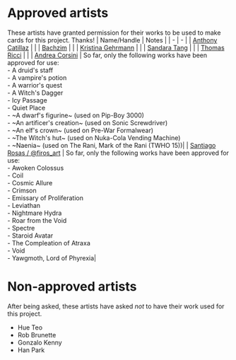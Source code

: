 # Approved artists

These artists have granted permission for their works to be used to make cards for this project. Thanks!
| Name/Handle | Notes |
| - | - |
| [Anthony Catillaz](https://www.artstation.com/artico_luminos) | |
| [Bachzim](https://www.artstation.com/bachzim) | |
| [Kristina Gehrmann](http://www.kristinagehrmann.com/) | |
| [Sandara Tang](https://sandara.artstation.com/) | |
| [Thomas Ricci](https://artrhino.artstation.com/) | |
| [Andrea Corsini](https://linktr.ee/Not_andreas) | So far, only the following works have been approved for use:<br/>- A druid's staff<br/>- A vampire's potion<br/>- A warrior's quest<br/>- A Witch's Dagger<br/>- Icy Passage<br/>- Quiet Place<br/>- ~A dwarf's figurine~ (used on Pip-Boy 3000)<br/>- ~An artificer's creation~ (used on Sonic Screwdriver)<br/>- ~An elf's crown~ (used on Pre-War Formalwear)<br/>- ~The Witch's hut~ (used on Nuka-Cola Vending Machine)<br/>- ~Naenia~ (used on The Rani, Mark of the Rani (TWHO 15))|
| [Santiago Rosas / @firos_art](https://www.santiagorosasart.com/) | So far, only the following works have been approved for use:<br/>- Awoken Colossus<br/>- Coil<br/>- Cosmic Allure<br/>- Crimson<br/>- Emissary of Proliferation<br/>- Leviathan<br/>- Nightmare Hydra<br/>- Roar from the Void<br/>- Spectre<br/>- Staroid Avatar<br/>- The Compleation of Atraxa<br/>- Void<br/>- Yawgmoth, Lord of Phyrexia|
# Non-approved artists

After being asked, these artists have asked _not_ to have their work used for this project.
- Hue Teo
- Rob Brunette
- Gonzalo Kenny
- Han Park
